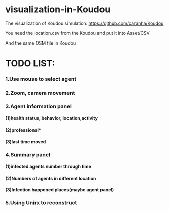 # visualization-in-Koudou
The visualization of Koudou simulation: https://github.com/caranha/Koudou

You need the location.csv from the Koudou and put it into Asset/CSV

And the same OSM file in Koudou

# TODO LIST:  
### 1.Use mouse to select agent 
### 2.Zoom, camera movement  
### 3.Agent information panel  
#### (1)health status, behavior, location,activity  
#### (2)professional*  
#### (3)last time moved  
### 4.Summary panel  
#### (1)infected agents number through time  
#### (2)Numbers of agents in different location  
#### (3)Infection happened places(maybe agent panel)  
### 5.Using Unirx to reconstruct

